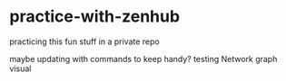 # practice-with-zenhub
practicing this fun stuff in a private repo

maybe updating with commands to keep handy?
testing Network graph visual
